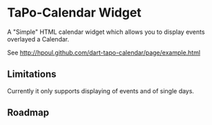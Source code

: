 # TaPo-Calendar Widget
A "Simple" HTML calendar widget which allows you to display events overlayed a Calendar.

See http://hpoul.github.com/dart-tapo-calendar/page/example.html

## Limitations

Currently it only supports displaying of events and of single days.

## Roadmap

